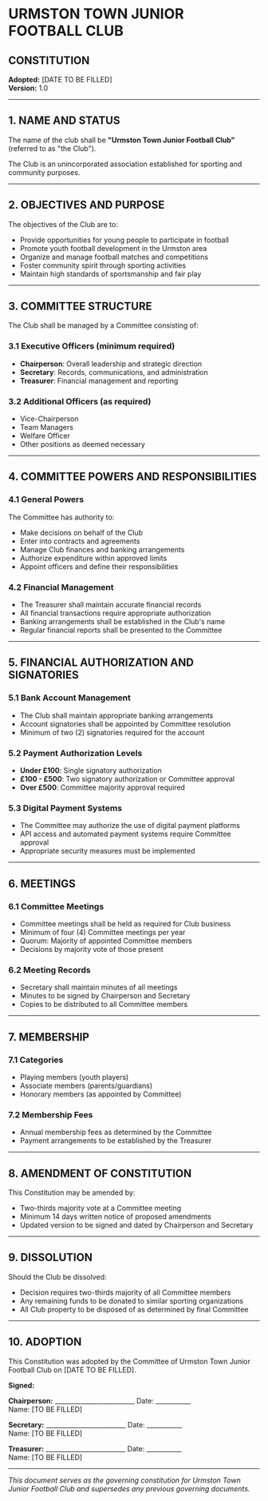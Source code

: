 # URMSTON TOWN JUNIOR FOOTBALL CLUB
## CONSTITUTION

**Adopted:** [DATE TO BE FILLED]  
**Version:** 1.0

---

## 1. NAME AND STATUS

The name of the club shall be **"Urmston Town Junior Football Club"** (referred to as "the Club").

The Club is an unincorporated association established for sporting and community purposes.

---

## 2. OBJECTIVES AND PURPOSE

The objectives of the Club are to:

- Provide opportunities for young people to participate in football
- Promote youth football development in the Urmston area
- Organize and manage football matches and competitions
- Foster community spirit through sporting activities
- Maintain high standards of sportsmanship and fair play

---

## 3. COMMITTEE STRUCTURE

The Club shall be managed by a Committee consisting of:

### 3.1 Executive Officers (minimum required)
- **Chairperson**: Overall leadership and strategic direction
- **Secretary**: Records, communications, and administration
- **Treasurer**: Financial management and reporting

### 3.2 Additional Officers (as required)
- Vice-Chairperson
- Team Managers
- Welfare Officer
- Other positions as deemed necessary

---

## 4. COMMITTEE POWERS AND RESPONSIBILITIES

### 4.1 General Powers
The Committee has authority to:
- Make decisions on behalf of the Club
- Enter into contracts and agreements
- Manage Club finances and banking arrangements
- Authorize expenditure within approved limits
- Appoint officers and define their responsibilities

### 4.2 Financial Management
- The Treasurer shall maintain accurate financial records
- All financial transactions require appropriate authorization
- Banking arrangements shall be established in the Club's name
- Regular financial reports shall be presented to the Committee

---

## 5. FINANCIAL AUTHORIZATION AND SIGNATORIES

### 5.1 Bank Account Management
- The Club shall maintain appropriate banking arrangements
- Account signatories shall be appointed by Committee resolution
- Minimum of two (2) signatories required for the account

### 5.2 Payment Authorization Levels
- **Under £100**: Single signatory authorization
- **£100 - £500**: Two signatory authorization or Committee approval
- **Over £500**: Committee majority approval required

### 5.3 Digital Payment Systems
- The Committee may authorize the use of digital payment platforms
- API access and automated payment systems require Committee approval
- Appropriate security measures must be implemented

---

## 6. MEETINGS

### 6.1 Committee Meetings
- Committee meetings shall be held as required for Club business
- Minimum of four (4) Committee meetings per year
- Quorum: Majority of appointed Committee members
- Decisions by majority vote of those present

### 6.2 Meeting Records
- Secretary shall maintain minutes of all meetings
- Minutes to be signed by Chairperson and Secretary
- Copies to be distributed to all Committee members

---

## 7. MEMBERSHIP

### 7.1 Categories
- Playing members (youth players)
- Associate members (parents/guardians)
- Honorary members (as appointed by Committee)

### 7.2 Membership Fees
- Annual membership fees as determined by the Committee
- Payment arrangements to be established by the Treasurer

---

## 8. AMENDMENT OF CONSTITUTION

This Constitution may be amended by:
- Two-thirds majority vote at a Committee meeting
- Minimum 14 days written notice of proposed amendments
- Updated version to be signed and dated by Chairperson and Secretary

---

## 9. DISSOLUTION

Should the Club be dissolved:
- Decision requires two-thirds majority of all Committee members
- Any remaining funds to be donated to similar sporting organizations
- All Club property to be disposed of as determined by final Committee

---

## 10. ADOPTION

This Constitution was adopted by the Committee of Urmston Town Junior Football Club on [DATE TO BE FILLED].

**Signed:**

**Chairperson:** _________________________ Date: ___________  
Name: [TO BE FILLED]

**Secretary:** _________________________ Date: ___________  
Name: [TO BE FILLED]

**Treasurer:** _________________________ Date: ___________  
Name: [TO BE FILLED]

---

*This document serves as the governing constitution for Urmston Town Junior Football Club and supersedes any previous governing documents.*